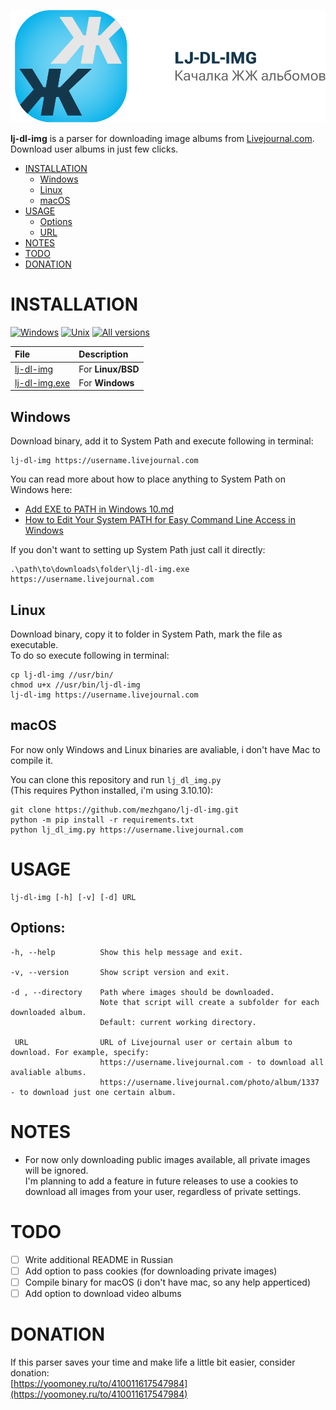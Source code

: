 <div align="center">

[![LJ-DL-IMG](https://raw.githubusercontent.com/mezhgano/lj-dl-img/main/assets/github_banner.svg)](#readme)

</div>

**lj-dl-img** is a parser for downloading image albums from [Livejournal.com](https://www.livejournal.com/).<br>
Download user albums in just few clicks.

* [INSTALLATION](#installation)
    * [Windows](#windows)
    * [Linux](#linux)
    * [macOS](#macos)
* [USAGE](#usage)
    * [Options](#options)
    * [URL](#url)
* [NOTES](#notes)
* [TODO](#todo)
* [DONATION](#donation)

# INSTALLATION

[![Windows](https://img.shields.io/badge/-Windows_x64-blue.svg?style=for-the-badge&logo=windows)](https://github.com/mezhgano/lj-dl-img)
[![Unix](https://img.shields.io/badge/-Linux/BSD-red.svg?style=for-the-badge&logo=linux)](https://github.com/mezhgano/lj-dl-img)
[![All versions](https://img.shields.io/badge/-All_Versions-lightgrey.svg?style=for-the-badge)](https://github.com/yt-dlp/yt-dlp/releases)

File|Description
:---|:---
[lj-dl-img](https://github.com/yt-dlp/yt-dlp/releases/latest/download/yt-dlp)|For **Linux/BSD**
[lj-dl-img.exe](https://github.com/yt-dlp/yt-dlp/releases/latest/download/yt-dlp.exe)|For **Windows**

## Windows
Download binary, add it to System Path and execute following in terminal:
```
lj-dl-img https://username.livejournal.com
```

You can read more about how to place anything to System Path on Windows here:
* [Add EXE to PATH in Windows 10.md](https://gist.github.com/ScribbleGhost/752ec213b57eef5f232053e04f9d0d54)
* [How to Edit Your System PATH for Easy Command Line Access in Windows](https://www.howtogeek.com/118594/how-to-edit-your-system-path-for-easy-command-line-access/)

If you don't want to setting up System Path just call it directly:
```
.\path\to\downloads\folder\lj-dl-img.exe https://username.livejournal.com
```

## Linux
Download binary, copy it to folder in System Path, mark the file as executable.<br> To do so execute following in terminal:
```
cp lj-dl-img //usr/bin/
chmod u+x //usr/bin/lj-dl-img
lj-dl-img https://username.livejournal.com
```

## macOS
For now only Windows and Linux binaries are avaliable, i don't have Mac to compile it.

You can clone this repository and run `lj_dl_img.py`<br>
(This requires Python installed, i'm using 3.10.10):
```
git clone https://github.com/mezhgano/lj-dl-img.git
python -m pip install -r requirements.txt
python lj_dl_img.py https://username.livejournal.com
```


# USAGE

```
lj-dl-img [-h] [-v] [-d] URL
```

## Options:
```
-h, --help          Show this help message and exit.

-v, --version       Show script version and exit.

-d , --directory    Path where images should be downloaded.
                    Note that script will create a subfolder for each downloaded album.
                    Default: current working directory.

 URL                URL of Livejournal user or certain album to download. For example, specify:
                    https://username.livejournal.com - to download all avaliable albums.
                    https://username.livejournal.com/photo/album/1337 - to download just one certain album.
```

# NOTES
* For now only downloading public images available, all private images will be ignored.<br>
I'm planning to add a feature in future releases to use a cookies to download all images from your user, regardless of private settings.


# TODO

- [ ] Write additional README in Russian
- [ ] Add option to pass cookies (for downloading private images)
- [ ] Compile binary for macOS (i don't have mac, so any help apperticed)
- [ ] Add option to download video albums

# DONATION

If this parser saves your time and make life a little bit easier, consider donation:<br>
[https://yoomoney.ru/to/410011617547984](https://yoomoney.ru/to/410011617547984)
